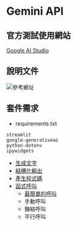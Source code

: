 # Gemini API

## 官方測試使用網站

[Google AI Studio](https://aistudio.google.com/prompts/new_chat)

## 說明文件

![參考網址](https://github.com/googleapis/python-genai?tab=readme-ov-file)

## 套件需求
- requirements.txt

```
streamlit
google-generativeai
python-dotenv
ipywidgets
```

- [生成文字](./text_generation)
- [結構化輸出](./structure_output)
- [產生程式碼](./code_execution)
- [函式呼叫](./function_calling)
	- [最簡單的呼叫](./simple_sample.ipynb)
	- 手動呼叫
	- 鍊結呼叫
	- 平行呼叫


